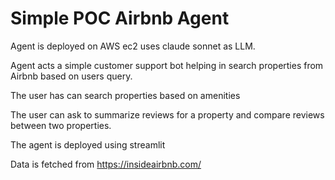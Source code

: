 # Simple POC Airbnb Agent

Agent is deployed on AWS ec2 uses claude sonnet as LLM. 

Agent acts a simple customer support bot helping in search properties from Airbnb based on users query.


The user has can search properties based on amenities

The user can ask to summarize reviews for a property and compare reviews between two properties. 


The agent is deployed using streamlit

Data is fetched from https://insideairbnb.com/
